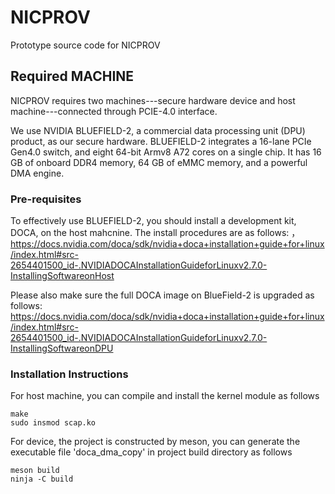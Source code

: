 # NICPROV
Prototype source code for NICPROV

## Required MACHINE 
NICPROV requires two machines---secure hardware device and host machine---connected through PCIE-4.0 interface.

We use NVIDIA BLUEFIELD-2, a commercial data processing unit (DPU) product, as our secure hardware. BLUEFIELD-2 integrates a 16-lane PCIe Gen4.0 switch, and eight 64-bit Armv8 A72 cores on a single chip. It has 16 GB of onboard DDR4 memory, 64 GB of eMMC memory, and a powerful DMA engine.

### Pre-requisites
To effectively use BLUEFIELD-2, you should install a development kit, DOCA, on the host mahcnine. The install procedures are as follows: ，<https://docs.nvidia.com/doca/sdk/nvidia+doca+installation+guide+for+linux/index.html#src-2654401500_id-.NVIDIADOCAInstallationGuideforLinuxv2.7.0-InstallingSoftwareonHost>

Please also make sure the full DOCA image on BlueField-2 is upgraded as follows: 
<https://docs.nvidia.com/doca/sdk/nvidia+doca+installation+guide+for+linux/index.html#src-2654401500_id-.NVIDIADOCAInstallationGuideforLinuxv2.7.0-InstallingSoftwareonDPU>

### Installation Instructions
For host machine, you can compile and install the kernel module as follows
```shell
make 
sudo insmod scap.ko
```
For device, the project is constructed by meson, you can generate the executable file 'doca_dma_copy' in project build directory as follows
```device shell
meson build
ninja -C build
```

